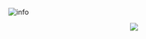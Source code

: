
![info](https://github-readme-stats.vercel.app/api?username=wkq91&show_icons=true&count_private=true&hide=prs&theme=default_repocard)

<div align="center">
    <img src="https://activity-graph.herokuapp.com/graph?username=Achuan-2&theme=minimal" />
</div>

